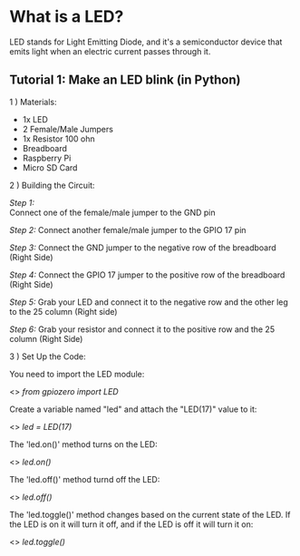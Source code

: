 # What is a LED?
LED stands for Light Emitting Diode, and it's a semiconductor device that emits light when
an electric current passes through it.

## Tutorial 1: Make an LED blink (in Python)
1 ) Materials:
   
- 1x LED
- 2 Female/Male Jumpers
- 1x Resistor 100 ohn
- Breadboard
- Raspberry Pi
- Micro SD Card
  
2 ) Building the Circuit:

_Step 1:_ <br>
Connect one of the female/male jumper to the GND pin
 
_Step 2:_
Connect another female/male jumper to the GPIO 17 pin

_Step 3:_ 
Connect the GND jumper to the negative row of the breadboard (Right Side)

_Step 4:_
Connect the GPIO 17 jumper to the positive row of the breadboard (Right Side)

_Step 5:_
Grab your LED and connect it to the negative row and the other leg to the 25 column (Right side)

_Step 6:_
Grab your resistor and connect it to the positive row and the 25 column (Right Side)

3 ) Set Up the Code:

You need to import the LED module:
		
<>	*from gpiozero import LED*

Create a variable named "led" and attach the "LED(17)" value to it:

<>	*led = LED(17)*

The 'led.on()' method turns on the LED:

<>	*led.on()*

The 'led.off()' method turnd off the LED:

<>	*led.off()*

The 'led.toggle()' method changes based on the current state of the LED. If the LED is on it will turn it off, and if the LED is off it will turn it on:

<>	*led.toggle()*
